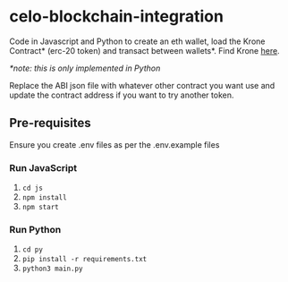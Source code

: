 # celo-blockchain-integration

Code in Javascript and Python to create an eth wallet, load the Krone Contract* (erc-20 token) and transact between
wallets*. Find Krone [here](https://celoscan.io/token/0x8bab657c88eb3c724486d113e650d2c659aa23d2).

_*note: this is only implemented in Python_

Replace the ABI json file with whatever other contract you want use and update the contract address if you want to try 
another token.

## Pre-requisites
Ensure you create .env files as per the  .env.example files

### Run JavaScript
1. `cd js`
2. `npm install`
3. `npm start`

### Run Python
1. `cd py`
2. `pip install -r requirements.txt`
3. `python3 main.py`